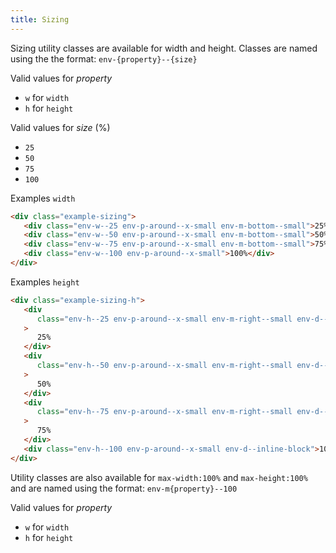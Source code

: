 ```yaml
---
title: Sizing
---
```


Sizing utility classes are available for width and height. Classes are named using the the format: `env-{property}--{size}`

Valid values for _property_

-  `w` for `width`
-  `h` for `height`

Valid values for _size_ (%)

-  `25`
-  `50`
-  `75`
-  `100`

Examples `width`

```html
<div class="example-sizing">
   <div class="env-w--25 env-p-around--x-small env-m-bottom--small">25%</div>
   <div class="env-w--50 env-p-around--x-small env-m-bottom--small">50%</div>
   <div class="env-w--75 env-p-around--x-small env-m-bottom--small">75%</div>
   <div class="env-w--100 env-p-around--x-small">100%</div>
</div>
```

Examples `height`

```html
<div class="example-sizing-h">
   <div
      class="env-h--25 env-p-around--x-small env-m-right--small env-d--inline-block"
   >
      25%
   </div>
   <div
      class="env-h--50 env-p-around--x-small env-m-right--small env-d--inline-block"
   >
      50%
   </div>
   <div
      class="env-h--75 env-p-around--x-small env-m-right--small env-d--inline-block"
   >
      75%
   </div>
   <div class="env-h--100 env-p-around--x-small env-d--inline-block">100%</div>
</div>
```

Utility classes are also available for `max-width:100%` and
`max-height:100%` and are named using the format: `env-m{property}--100`

Valid
values for _property_ 
- `w` for `width` 
- `h` for `height`
